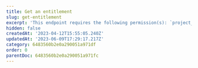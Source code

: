 ```yaml
---
title: Get an entitlement
slug: get-entitlement
excerpt: 'This endpoint requires the following permission(s): `project_configuration:entitlements:read`.'
hidden: false
createdAt: '2023-04-12T15:55:05.240Z'
updatedAt: '2023-06-09T17:29:17.217Z'
category: 6483560b2e0a290051a971df
order: 0
parentDoc: 6483560b2e0a290051a971fc
---
```

